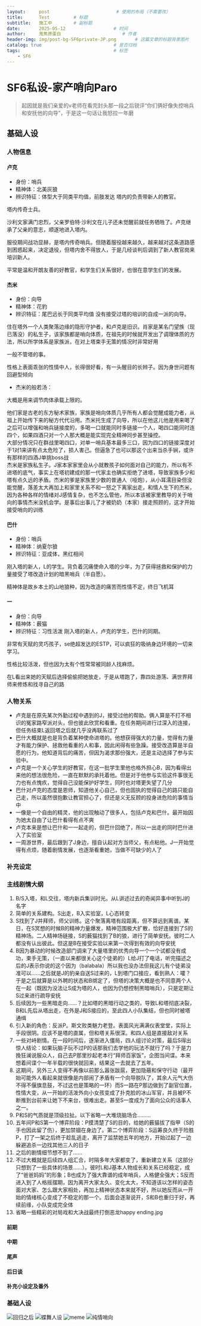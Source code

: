 ```yaml
---
layout:     post                         # 使用的布局（不需要改）
title:      Test         # 标题 
subtitle:   施工中        # 副标题
date:       2025-05-12 				    # 时间
author:     鬼焦原蛋白 					    # 作者
header-img: img/post-bg-SF6private-JP.png 	    # 这篇文章的标题背景图片
catalog: true 						    # 是否归档
tags:								    # 标签
    - SF6
---
```


# SF6私设-家产哨向Paro

 > 起因就是我们亲爱的v老师在看完封头那一段之后锐评“你们俩好像失控哨兵和安抚他的向导”，于是这一句话让我怒拉一年磨

## 基础人设

### 人物信息

#### 卢克

- 身份：哨兵
- 精神体：北美灰狼
- 辨识特征：体型大于同类平均值，前肢发达
塔内的负责带新人的教官。

塔内传奇士兵。

沙利文家满门忠烈，父亲罗伯特·沙利文在儿子还未觉醒前就任务牺牲了。卢克继承了父亲的意志，顺遂地进入塔内。

服役期间战功显赫，是塔内传奇哨兵。但随着服役越来越久，越来越对这条道路感到困惑起来，决定退役，但塔内舍不得放人，于是几经谈判后调到了新人教官岗来培训新人。

平常是温和开朗友善的好教官，和学生们关系很好，也很在意学生们的发展。

#### 杰米

- 身份：向导
- 精神体：花豹
- 辨识特征：尾巴远长于同类平均值
没有接受过塔的培训的自成一派的向导。

住在塔外一个人类聚落边缘的隐形守护者，和卢克是旧识。肖家是某名门望族（现已落没）的私生子，该家族都是哨向体质，在祖先的时候就开发出了调理体质的方法，所以所学体系是家族派，在对上塔束手无策的情况时非常好用

一般不管塔的事。

性格上表面乖张的性情中人，长得很好看，有一头醒目的长辫子。因为身世问题有回避型倾向

- 杰米的般若汤：

大概是用来调节肉体承载上限的。

他们家是古老的东方秘术家族，家族是哨向体质几乎所有人都会觉醒成能力者，从祖上开始传下来的秘方代代沿用。杰米托生成了向导，所以在他这儿他是用来喝了之后可以增强和哨兵链接度的，多喝一口就能同时多链接一个人，喝四口能同时连四个，如果四酒只对一个人那大概是能实现完全精神同步甚至操控。  
大部分情况只在群战里喝四口，对单一哨兵基本最多三口，因为四口的链接深度对于1对1来讲有点太危险了，损人害己。但逼急了也可以那这个出来当杀手锏，或许有那样的四酒J单挑boss战  
杰米是家族私生子。J家本家家里会从小就教孩子如何面对自己的能力，所以有不进塔的底气，事实上在塔初建成的那一代家主也确实拒绝了进塔，导致家族多少和塔有点久远的矛盾。杰米的爹是家族里少数的普通人（哑炮），从小耳濡目染但没能觉醒，落差太大再加上和家里关系不和一怒之下离家出走，和情人生下的杰米，因为各种各样的情绪对J感情复杂，也不怎么管他，所以本该被家里教导的关于哨向的事情杰米没机会学。是事后出事儿了才被奶奶（本家）接走照顾的，这才开始接受哨向的训练
  
#### 巴什

- 身份：哨兵
- 精神体：纳夏尔狼
- 辨识特征：亚成体，黑红相间

刚入塔的新人，L的学生。背负着沉痛使命入塔的少年，为了获得拯救和保护的力量接受了塔改造计划的暗黑哨兵（半自愿）。

精神体是故乡本土的山地狼种，因为改造的痛苦而性情不定，终日飞机耳

#### 一

- 身份：向导
- 精神体：薮猫
- 辨识特征：习性活泼
刚入塔的新人，卢克的学生，巴什的同期。

非常有天赋的灵巧孩子，se绝超发达的ESTP，可以疯狂的吸纳身边环境的一切来学习。

性格比较活泼，但也因为太有个性常常被同龄人找麻烦。

在L看出来她的天赋后选择偷偷把她放走，于是从塔跑了，靠四处游荡、满世界拜师来修炼和找寻自己的路


### 人物关系

- 卢克是在原先某次外勤过程中遇到的J，接受过他的帮助。俩人算是不打不相识的冤家路窄派对头，但也彼此欣赏和看重。在任务期间进行过深入的连接，但任务结束L返回塔之后就几乎没再联系过了
- 巴什大概就是也是背负着某种使命进塔的。他想获得强大的力量，觉得有力量才有能力保护、拯救他看重的人和事，因此闲得有些急躁。接受改造算是半自愿的行为，他知道背后的痛苦，但因为渴求那份强大，还是主动选择了参与实验中。
- 卢克是一个关心学生的好教官，在这一批学生里他也格外担心B，因为看得出来他的想法很危险，一直在默默的承托着他。但是对于他参与实验这件事很无力也有点愧疚，觉得自己没能保护好学生，同时也对塔更失望了几分
- 巴什对卢克的态度是恩师，知道他关心自己，但也固执的觉得自己的路只能自己走，所以虽然很抱歉让教官担心了，但还是义无反顾的投身进危险的事情当中
- 一像是一个自由的精灵，他的出现触动了很多人，包括卢克和巴什。最开始因为她太自由了让巴什看得有点不爽
- 卢克本来是想让巴什和一一起走的，但巴什回绝了，所以一出走的同时巴什进入了实验室
- 一周游世界，最后跟到了J身边，擅自认起对方当师父，有点粘他。J一开始觉得有点烦，随着剧情发展，也逐渐看重她，当做不可缺少的人了

### 补充设定

### 主线剧情大纲

1. B/S入塔，和L交往，塔内新兵集训时光。从L讲述过去的奇闻异事中听到J的名字  
1. 简单的关系建构。S出走，B入实验室，L心态转变
1. S找到了J并拜师，师父训练。这个聚落离塔有段距离，但不算远到离谱。某日，在S冥想的时候B的精神力量爆发，精神范围极大扩散，恰好连接到了S的精神场。二人精神场链接，S的薮猫找到了B的狼，进行了简单安抚。彼时二人都没有认出彼此。但这是B在接受实验以来第一次得到有效的向导安抚
1. B因为暴动的时候改造部门调来了大量塔里的优秀向导一个一个试都没有成功，束手无策，（一直以来都很关心这个徒弟的）L给J打了电话，听完描述之后的J表示你说的这个因为（balabala）所以我也没办法但我这儿有个徒弟没准可以……之后就是J的豹亲自送S过来的，L到塔门口接应，看到熟人：嚯？于是之后就算是以外聘的状态和B绑定了，但塔的决策大概是也不同意两个人在一起（既因为没法让S成为塔的人，也因为仍想控制黑暗哨兵），只是定期让S过来进行疏导安抚
1. 后续因为一些黑暗走向……？比如塔的黑暗行动之类的，导致L和塔彻底决裂，B和L先后从塔出走，在外是J和S接应的，至此四人小队集结，但也同时被塔通缉
1. 引入新的角色：反派P。斯文败类魅力老登。表面风光满满仪表堂堂，实际上手段很阴。应该不是塔的直属，但和塔关系很深。和四人组是直接敌对关系
1. 一些对峙剧情。在一段时间后，逐渐进入僵局，四人组讨论对策，最后S得出惊人结论：如果玩脑子玩不过P的话那我们去学他的玩法不就行了吗？于是力挽狂澜说服众人，自己去P那里抄起老本行“拜师百家饭”，企图当间谍。本来想着间谍个一年半载的很快就回来，结果这一去就去了五年。
1. 这期间，另外三人变得不再像以前那么嚣张跋扈，更加隐蔽和保守行动（最开始可能外人看起来就很像是内部闹了矛盾有一个向导脱队了，其余人元气大伤不得不偃旗息鼓，不过这也是策略的一环）而S一路在P那边做到了副官位置，性情大变，从一开始的活泼外向小女孩变成了扑克脸的冰山军官，并且被P不断推到台前来让她下不来台，很难出走。甚至S一度成为了面向公众的话事人之一。
1. P和S的气质就是顶级拉扯。以下省略一大堆烧脑场合………
1. 五年间P和S第一个博弈阶段：P摸清楚了S的目的，给她的薮猫拔了指甲（S的手也因此留了伤），更加禁锢在身边了。第二个博弈阶段：S运筹良久终于险胜P，打了一架之后终于趁乱逃走，离开了监禁她五年的地方，开始过起了一边躲避追杀一边找其他三人的日子
1. 之后的剧情细节想不到了……
1. 不过大概就是后续四人组汇合，时隔多年大家都变了，重新建立关系（这部分只想到了一些具体的场景……）。彼时L和J基本人物成长和关系已经稳定，成了“爸爸妈妈”的形象；B也成为了强大靠谱的成年哨兵，人格健全强大；S反而进入到了人格摇摆期，因为离开大家太久、变化太大，不知道该以怎样的姿态面对大家、怎么跟大家相处，再加上精神状态本来就不好，所以她反而从一开始的情绪核心变成了不稳定的那一个。后面会逐渐说开，S和B也重归于好，再续前缘，小队变成完全体
1. 省略一些精彩的对局戏和大决战最终打倒恶龙happy ending.jpg

#### 前期

#### 中期

#### 尾声

#### 后日谈

#### 补充小设定及番外




### 基础人设
<img src="https://pub-de03f2409e59408c80179170f3969278.r2.dev/post-250514-1.JPG" alt="回归之后" />
<img src="https://pub-de03f2409e59408c80179170f3969278.r2.dev/post-250514-2.JPG" alt="蝶舞人设" />
<img src="https://pub-de03f2409e59408c80179170f3969278.r2.dev/post-250514-3.jpg" alt="meme" />
<img src="https://pub-de03f2409e59408c80179170f3969278.r2.dev/post-250514-4.JPG" alt="纯情哨向" />
